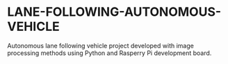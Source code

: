 # LANE-FOLLOWING-AUTONOMOUS-VEHICLE
Autonomous lane following vehicle project developed with image processing methods using Python and Rasperry Pi development board. 
